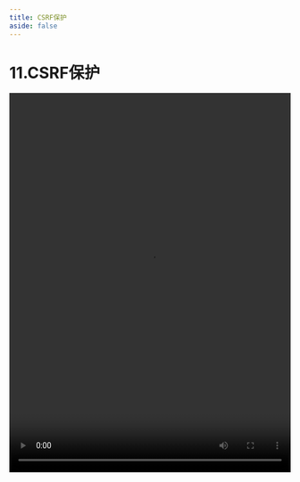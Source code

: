 ```yaml
---
title: CSRF保护
aside: false
---
```


# 11.CSRF保护

<video autoplay src="http://qn.chinavanes.com/nodejs/module-15/11.CSRF保护.mp4" controls controlsList="nodownload" width="100%" height="680"/>

